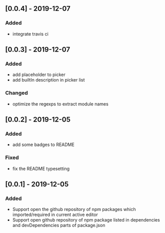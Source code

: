 ## [0.0.4] - 2019-12-07

### Added

- integrate travis ci

## [0.0.3] - 2019-12-07

### Added

- add placeholder to picker
- add builtIn description in picker list

### Changed

- optimize the regexps to extract module names

## [0.0.2] - 2019-12-05

### Added

- add some badges to README

### Fixed

- fix the README typesetting

## [0.0.1] - 2019-12-05

### Added

- Support open the github repository of npm packages which imported/required in current active editor
- Support open github repository of npm package listed in dependencies and devDependencies parts of package.json
